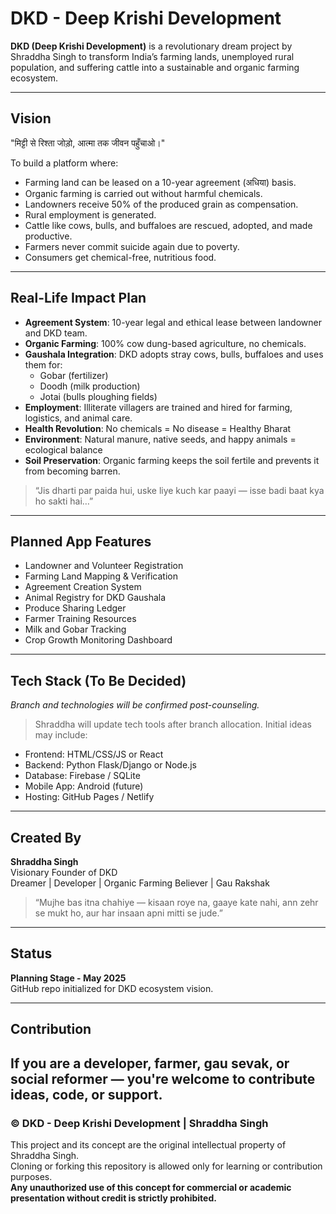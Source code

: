 # DKD - Deep Krishi Development

**DKD (Deep Krishi Development)** is a revolutionary dream project by Shraddha Singh to transform India’s farming lands, unemployed rural population, and suffering cattle into a sustainable and organic farming ecosystem.

---

## Vision

"मिट्टी से रिश्ता जोड़ो, आत्मा तक जीवन पहुँचाओ।"

To build a platform where:
- Farming land can be leased on a 10-year agreement (अधिया) basis.
- Organic farming is carried out without harmful chemicals.
- Landowners receive 50% of the produced grain as compensation.
- Rural employment is generated.
- Cattle like cows, bulls, and buffaloes are rescued, adopted, and made productive.
- Farmers never commit suicide again due to poverty.
- Consumers get chemical-free, nutritious food.

---

## Real-Life Impact Plan

- **Agreement System**: 10-year legal and ethical lease between landowner and DKD team.
- **Organic Farming**: 100% cow dung-based agriculture, no chemicals.
- **Gaushala Integration**: DKD adopts stray cows, bulls, buffaloes and uses them for:
  - Gobar (fertilizer)
  - Doodh (milk production)
  - Jotai (bulls ploughing fields)
- **Employment**: Illiterate villagers are trained and hired for farming, logistics, and animal care.
- **Health Revolution**: No chemicals = No disease = Healthy Bharat
- **Environment**: Natural manure, native seeds, and happy animals = ecological balance
- **Soil Preservation**: Organic farming keeps the soil fertile and prevents it from becoming barren.  
> “Jis dharti par paida hui, uske liye kuch kar paayi — isse badi baat kya ho sakti hai…”

---

## Planned App Features

- Landowner and Volunteer Registration
- Farming Land Mapping & Verification
- Agreement Creation System
- Animal Registry for DKD Gaushala
- Produce Sharing Ledger
- Farmer Training Resources
- Milk and Gobar Tracking
- Crop Growth Monitoring Dashboard

---

## Tech Stack (To Be Decided)

*Branch and technologies will be confirmed post-counseling.*

> Shraddha will update tech tools after branch allocation. Initial ideas may include:
- Frontend: HTML/CSS/JS or React
- Backend: Python Flask/Django or Node.js
- Database: Firebase / SQLite
- Mobile App: Android (future)
- Hosting: GitHub Pages / Netlify

---

## Created By

**Shraddha Singh**  
Visionary Founder of DKD  
Dreamer | Developer | Organic Farming Believer | Gau Rakshak  
> “Mujhe bas itna chahiye — kisaan roye na, gaaye kate nahi, ann zehr se mukt ho, aur har insaan apni mitti se jude.”

---

## Status

**Planning Stage - May 2025**  
GitHub repo initialized for DKD ecosystem vision.

---

## Contribution

If you are a developer, farmer, gau sevak, or social reformer — you're welcome to contribute ideas, code, or support.
---

### © DKD - Deep Krishi Development | Shraddha Singh

This project and its concept are the original intellectual property of Shraddha Singh.  
Cloning or forking this repository is allowed only for learning or contribution purposes.  
**Any unauthorized use of this concept for commercial or academic presentation without credit is strictly prohibited.**

